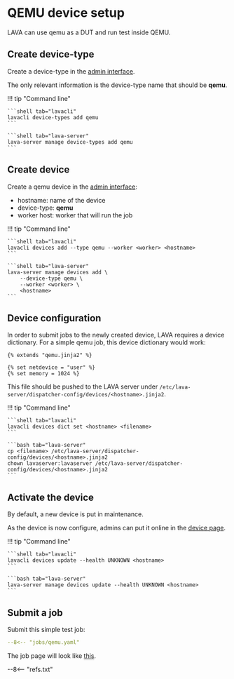 # QEMU device setup

LAVA can use qemu as a DUT and run test inside QEMU.

## Create device-type

Create a device-type in the [admin interface](/admin/lava_scheduler_app/devicetype/add/).

The only relevant information is the device-type name that should be **qemu**.

!!! tip "Command line"

    ```shell tab="lavacli"
    lavacli device-types add qemu
    ```

    ```shell tab="lava-server"
    lava-server manage device-types add qemu
    ```

## Create device

Create a qemu device in the [admin interface](/admin/lava_scheduler_app/device/add/):

* hostname: name of the device
* device-type: **qemu**
* worker host: worker that will run the job

!!! tip "Command line"

    ```shell tab="lavacli"
    lavacli devices add --type qemu --worker <worker> <hostname>
    ```

    ```shell tab="lava-server"
    lava-server manage devices add \
        --device-type qemu \
        --worker <worker> \
        <hostname>
    ```

## Device configuration

In order to submit jobs to the newly created device, LAVA requires a device
dictionary. For a simple qemu job, this device dictionary would work:

```jinja
{% extends "qemu.jinja2" %}

{% set netdevice = "user" %}
{% set memory = 1024 %}
```

This file should be pushed to the LAVA server under
`/etc/lava-server/dispatcher-config/devices/<hostname>.jinja2`.

!!! tip "Command line"

    ```shell tab="lavacli"
    lavacli devices dict set <hostname> <filename>
    ```

    ```bash tab="lava-server"
    cp <filename> /etc/lava-server/dispatcher-config/devices/<hostname>.jinja2
    chown lavaserver:lavaserver /etc/lava-server/dispatcher-config/devices/<hostname>.jinja2
    ```

## Activate the device

By default, a new device is put in maintenance.

As the device is now configure, admins can put it online in the [device page](/scheduler/device/<hostname>).

!!! tip "Command line"

    ```shell tab="lavacli"
    lavacli devices update --health UNKNOWN <hostname>
    ```

    ```bash tab="lava-server"
    lava-server manage devices update --health UNKNOWN <hostname>
    ```

## Submit a job

Submit this simple test job:

```yaml
--8<-- "jobs/qemu.yaml"
```

The job page will look like [this](https://validation.linaro.org/scheduler/job/2009038).

--8<-- "refs.txt"
